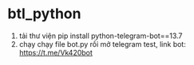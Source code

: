# btl_python
1) tải thư viện
   pip install python-telegram-bot==13.7
2) chạy
   chạy file bot.py rồi mở telegram test, link bot: https://t.me/Vk420bot
